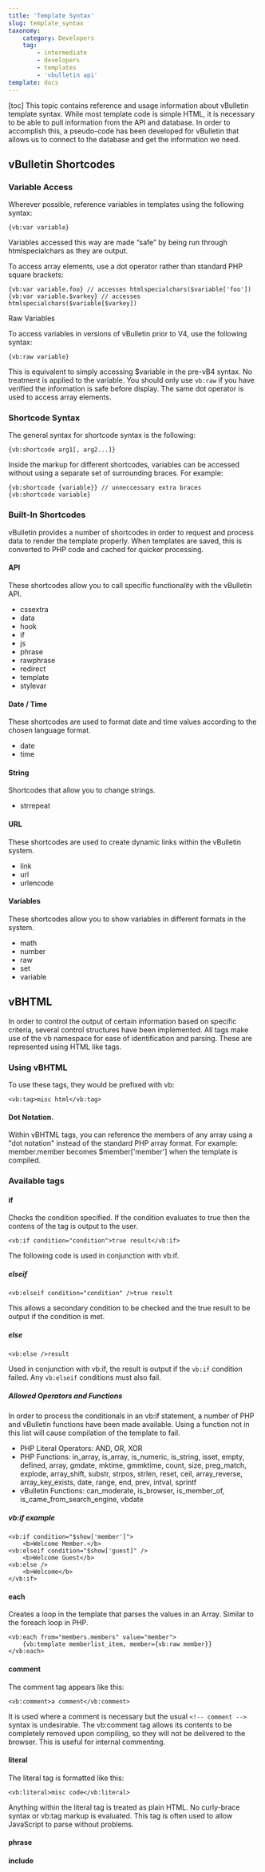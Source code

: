 ```yaml
---
title: 'Template Syntax'
slug: template_syntax
taxonomy:
    category: Developers
    tag:
        - intermediate
        - developers
        - templates
        - 'vbulletin api'
template: docs
---
```


[toc]
This topic contains reference and usage information about vBulletin template syntax. While most template code is simple HTML, it is necessary to be able to pull information from the API and database. In order to accomplish this, a pseudo-code has been developed for vBulletin that allows us to connect to the database and get the information we need. 

## vBulletin Shortcodes

### Variable Access

Wherever possible, reference variables in templates using the following syntax:
```
{vb:var variable}
```

Variables accessed this way are made “safe” by being run through htmlspecialchars as they are output.

To access array elements, use a dot operator rather than standard PHP square brackets:
```
{vb:var variable.foo} // accesses htmlspecialchars($variable['foo'])
{vb:var variable.$varkey} // accesses htmlspecialchars($variable[$varkey])
```
Raw Variables

To access variables in versions of vBulletin prior to V4, use the following syntax:
```
{vb:raw variable}
```

This is equivalent to simply accessing $variable in the pre-vB4 syntax. No treatment is applied to the variable. You should only use `vb:raw` if you have verified the information is safe before display. The same dot operator is used to access array elements.

### Shortcode Syntax

The general syntax for shortcode syntax is the following:

```
{vb:shortcode arg1[, arg2...]}
```

Inside the markup for different shortcodes, variables can be accessed without using a separate set of surrounding braces. For example:
```
{vb:shortcode {variable}} // unneccessary extra braces
{vb:shortcode variable}
```


### Built-In Shortcodes

vBulletin provides a number of shortcodes in order to request and process data to render the template properly. When templates are saved, this is converted to PHP code and cached for quicker processing.

#### API
These shortcodes allow you to call specific functionality with the vBulletin API.
- cssextra
- data
- hook
- if
- js
- phrase
- rawphrase
- redirect
- template
- stylevar

#### Date / Time
These shortcodes are used to format date and time values according to the chosen language format.
- date
- time

#### String
Shortcodes that allow you to change strings.
- strrepeat

#### URL
These shortcodes are used to create dynamic links within the vBulletin system.
- link
- url
- urlencode


#### Variables
These shortcodes allow you to show variables in different formats in the system.
- math
- number
- raw
- set
- variable

## vBHTML
In order to control the output of certain information based on specific criteria, several control structures have been implemented. All tags make use of the vb namespace for ease of identification and parsing. These are represented using HTML like tags. 

### Using vBHTML
To use these tags, they would be prefixed with vb:
```
<vb:tag>misc html</vb:tag>
```

#### Dot Notation.
Within vBHTML tags, you can reference the members of any array using a "dot notation" instead of the standard PHP array format. For example: member.member becomes $member['member'] when the template is compiled. 

### Available tags
#### if
Checks the condition specified. If the condition evaluates to true then the contens of the tag is output to the user. 
```
<vb:if condition="condition">true result</vb:if>
```

The following code is used in conjunction with vb:if.
##### elseif
```
<vb:elseif condition="condition" />true result
```

This allows a secondary condition to be checked and the true result to be output if the condition is met.

##### else
```
<vb:else />result
```
Used in conjunction with vb:if, the result is output if the `vb:if` condition failed. Any `vb:elseif` conditions must also fail.

##### Allowed Operators and Functions
In order to process the conditionals in an vb:if statement, a number of PHP and vBulletin functions have been made available. Using a function not in this list will cause compilation of the template to fail.
- PHP Literal Operators: AND, OR, XOR
- PHP Functions: in_array, is_array, is_numeric, is_string, isset, empty, defined, array, gmdate, mktime, gmmktime, count, size, preg_match, explode, array_shift, substr, strpos, strlen, reset, ceil, array_reverse, array_key_exists, date, range, end, prev, intval, sprintf
- vBulletin Functions: can_moderate, is_browser, is_member_of, is_came_from_search_engine, vbdate    

##### vb:if example
```
<vb:if condition="$show['member']">
    <b>Welcome Member.</b>
<vb:elseif condition="$show['guest]" />
    <b>Welcome Guest</b>
<vb:else />
    <b>Welcome</b>
</vb:if>    
```

#### each
Creates a loop in the template that parses the values in an Array. Similar to the foreach loop in PHP.

```
<vb:each from="members.members" value="member">
	{vb:template memberlist_item, member={vb:raw member}}
</vb:each>
```

#### comment
The comment tag appears like this:
```
<vb:comment>a comment</vb:comment>
``` 
It is used where a comment is necessary but the usual `<!-- comment -->` syntax is undesirable. The vb:comment tag allows its contents to be completely removed upon compiling, so they will not be delivered to the browser. This is useful for internal commenting.

#### literal
The literal tag is formatted like this: 
```
<vb:literal>misc code</vb:literal>
```

Anything within the literal tag is treated as plain HTML. No curly-brace syntax or vb:tag markup is evaluated. This tag is often used to allow JavaScript to parse without problems.

#### phrase

#### include